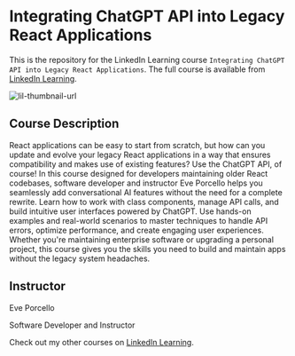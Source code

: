 # Integrating ChatGPT API into Legacy React Applications
This is the repository for the LinkedIn Learning course `Integrating ChatGPT API into Legacy React Applications`. The full course is available from [LinkedIn Learning][lil-course-url].

![lil-thumbnail-url]

## Course Description

React applications can be easy to start from scratch, but how can you update and evolve your legacy React applications in a way that ensures compatibility and makes use of existing features? Use the ChatGPT API, of course! In this course designed for developers maintaining older React codebases, software developer and instructor Eve Porcello helps you seamlessly add conversational AI features without the need for a complete rewrite. Learn how to work with class components, manage API calls, and build intuitive user interfaces powered by ChatGPT. Use hands-on examples and real-world scenarios to master techniques to handle API errors, optimize performance, and create engaging user experiences. Whether you're maintaining enterprise software or upgrading a personal project, this course gives you the skills you need to build and maintain apps without the legacy system headaches.

## Instructor

Eve Porcello

Software Developer and Instructor
                 

Check out my other courses on [LinkedIn Learning](https://www.linkedin.com/learning/instructors/).


[0]: # (Replace these placeholder URLs with actual course URLs)

[lil-course-url]: https://www.linkedin.com/learning/integrating-chatgpt-api-into-legacy-react-applications
[lil-thumbnail-url]: https://media.licdn.com/dms/image/v2/D560DAQEnXlfwcvXMhg/learning-public-crop_675_1200/B56Zdb5PfcHoAY-/0/1749593422655?e=2147483647&v=beta&t=Sk5Nss_vtBaCsXsmcflE7CGONkonAG0NC4-Kj7DscRY

